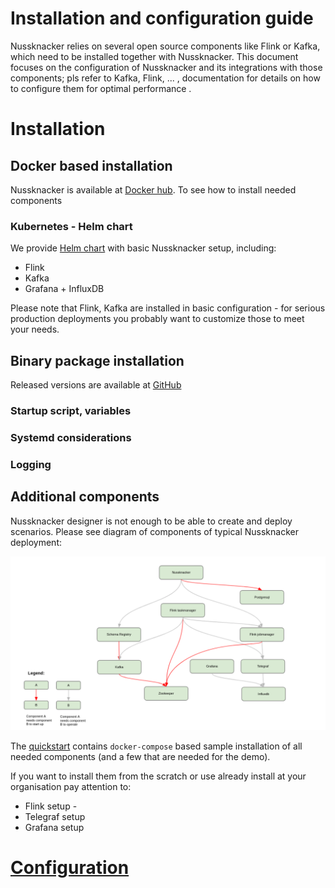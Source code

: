 # Installation and configuration guide

Nussknacker relies on several open source components like Flink or Kafka, 
which need to be installed together with Nussknacker. This document focuses on the configuration of Nussknacker and its integrations with those components; pls refer to Kafka, Flink, ... , 
documentation for details on how to configure them for optimal performance .
      
# Installation

## Docker based installation
                    
Nussknacker is available at [Docker hub](https://hub.docker.com/r/touk/nussknacker/). 
To see how to install needed components 

### Kubernetes - Helm chart

We provide [Helm chart](https://artifacthub.io/packages/helm/touk/nussknacker) with basic Nussknacker setup, including:
- Flink
- Kafka
- Grafana + InfluxDB
          
Please note that Flink, Kafka are installed in basic configuration - for serious production deployments you probably want to 
customize those to meet your needs. 

## Binary package installation
   
Released versions are available at [GitHub](https://github.com/TouK/nussknacker/releases)
           
### Startup script, variables

### Systemd considerations

### Logging

## Additional components 

Nussknacker designer is not enough to be able to create and deploy scenarios. 
Please see diagram of components of typical Nussknacker deployment:

![Nussknacker components](./img/components.png "Nussknacker components")
                                                                   
The [quickstart](https://github.com/TouK/nussknacker-quickstart) contains `docker-compose` based 
sample installation of all needed components (and a few that are needed for the demo).

If you want to install them from the scratch or use already install at your organisation pay attention to:
- Flink setup - 
- Telegraf setup
- Grafana setup



# [Configuration](./Configuration.md)